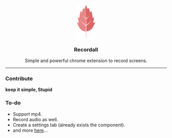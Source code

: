 <p align="center">
  <img src="screenshots/logo.png" width="60" />
  <h3 align="center">Recordall</h3>
  <p align="center">Simple and powerful chrome extension to record screens.</p>
</p>

---

### Contribute

**keep it simple, Stupid**

### To-do

+ Support mp4.
+ Record audio as well.
+ Create a settings tab (already exists the component).
+ and more [here](https://github.com/Halfeld/recordall/projects/1)...
